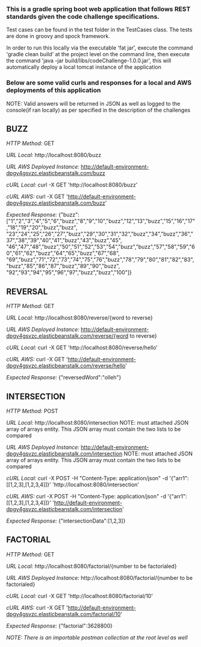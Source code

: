 ### This is a gradle spring boot web application that follows REST standards given the code challenge specifications.

Test cases can be found in the test folder in the TestCases class.  The tests are done in groovy and spock framework.

In order to run this locally via the executable 'fat jar', execute the command 'gradle clean build' at the project level on the command line, then
 execute the command 'java -jar build/libs/codeChallenge-1.0.0.jar', this will automatically deploy a local tomcat instance of the application

### **Below are some valid curls and responses for a local and AWS deployments of this application**
NOTE: Valid answers will be returned in JSON as well as logged to the console(if ran locally) as per specified in the description of the challenges

## **BUZZ**

*HTTP Method:* GET

*URL Local:* http://localhost:8080/buzz

*URL AWS Deployed Instance:* http://default-environment-dpgy4gsvzc.elasticbeanstalk.com/buzz

*cURL Local:* curl -X GET 'http://localhost:8080/buzz'

*cURL AWS:* curl -X GET 'http://default-environment-dpgy4gsvzc.elasticbeanstalk.com/buzz'

*Expected Response:*
{"buzz":["1","2","3","4","5","6","buzz","8","9","10","buzz","12","13","buzz","15","16","17","18","19","20","buzz","buzz",
"23","24","25","26","27","buzz","29","30","31","32","buzz","34","buzz","36","37","38","39","40","41","buzz","43","buzz","45",
"46","47","48","buzz","50","51","52","53","54","buzz","buzz","57","58","59","60","61","62","buzz","64","65","buzz","67","68",
"69","buzz","71","72","73","74","75","76","buzz","78","79","80","81","82","83","buzz","85","86","87","buzz","89","90","buzz",
"92","93","94","95","96","97","buzz","buzz","100"]}

## **REVERSAL**

*HTTP Method:* GET

*URL Local:* http://localhost:8080/reverse/{word to reverse}

*URL AWS Deployed Instance:* http://default-environment-dpgy4gsvzc.elasticbeanstalk.com/reverse/{word to reverse}

*cURL Local:* curl -X GET 'http://localhost:8080/reverse/hello'

*cURL AWS:* curl -X GET 'http://default-environment-dpgy4gsvzc.elasticbeanstalk.com/reverse/hello'

*Expected Response:*
{"reversedWord":"olleh"}

## **INTERSECTION**

*HTTP Method:* POST

*URL Local:* http://localhost:8080/intersection NOTE: must attached JSON array of arrays entity.  This JSON array must contain the two lists to be compared

*URL AWS Deployed Instance:* http://default-environment-dpgy4gsvzc.elasticbeanstalk.com/intersection NOTE: must attached JSON array of arrays entity.  This JSON array must contain the two lists to be compared

*cURL Local:* curl -X POST -H "Content-Type: application/json" -d '{"arr1":[[1,2,3],[1,2,3,4]]}' 'http://localhost:8080/intersection'

*cURL AWS:* curl -X POST -H "Content-Type: application/json" -d '{"arr1":[[1,2,3],[1,2,3,4]]}' 'http://default-environment-dpgy4gsvzc.elasticbeanstalk.com/intersection'

*Expected Response:*
{"intersectionData":[1,2,3]}

## **FACTORIAL**

*HTTP Method:* GET

*URL Local:* http://localhost:8080/factorial/{number to be factorialed}

*URL AWS Deployed Instance:* http://localhost:8080/factorial/{number to be factorialed}

*cURL Local:* curl -X GET 'http://localhost:8080/factorial/10'

*cURL AWS:* curl -X GET 'http://default-environment-dpgy4gsvzc.elasticbeanstalk.com/factorial/10'

*Expected Response:*
{"factorial":3628800}


*NOTE: There is an importable postman collection at the root level as well*